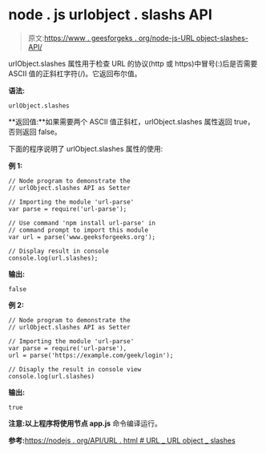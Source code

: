 # node . js urlobject . slashs API

> 原文:[https://www . geesforgeks . org/node-js-URL object-slashes-API/](https://www.geeksforgeeks.org/node-js-urlobject-slashes-api/)

urlObject.slashes 属性用于检查 URL 的协议(http 或 https)中冒号(:)后是否需要 ASCII 值的正斜杠字符(/)。它返回布尔值。

**语法:**

```
urlObject.slashes
```

**返回值:**如果需要两个 ASCII 值正斜杠，urlObject.slashes 属性返回 true，否则返回 false。

下面的程序说明了 urlObject.slashes 属性的使用:

**例 1:**

```
// Node program to demonstrate the 
// urlObject.slashes API as Setter

// Importing the module 'url-parse'
var parse = require('url-parse'); 

// Use command 'npm install url-parse' in
// command prompt to import this module
var url = parse('www.geeksforgeeks.org');

// Display result in console
console.log(url.slashes);
```

**输出:**

```
false
```

**例 2:**

```
// Node program to demonstrate the  
// urlObject.slashes API as Setter

// Importing the module 'url-parse'
var parse = require('url-parse'), 
url = parse('https://example.com/geek/login');

// Disaply the result in console view
console.log(url.slashes)
```

**输出:**

```
true
```

**注意:**以上程序将使用**节点 app.js** 命令编译运行。

**参考:**[https://nodejs . org/API/URL . html # URL _ URL object _ slashes](https://nodejs.org/api/url.html#url_urlobject_slashes)